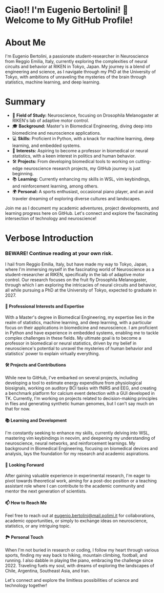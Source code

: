 # Ciao!! I'm Eugenio Bertolini! 👋 Welcome to My GitHub Profile!

# About Me

I'm Eugenio Bertolini, a passionate student-researcher in Neuroscience from Reggio Emilia, Italy, currently exploring the complexities of neural circuits and behavior at RIKEN in Tokyo, Japan. My journey is a blend of engineering and science, as I navigate through my PhD at the University of Tokyo, with ambitions of unraveling the mysteries of the brain through statistics, machine learning, and deep learning.

# Summary

- 🔬 **Field of Study:** Neuroscience, focusing on Drosophila Melanogaster at RIKEN's lab of adaptive motor control.
- 🎓 **Background:** Master's in Biomedical Engineering, diving deep into biomedicine and neuroscience applications.
- 💻 **Skills:** Proficient in Python, with a knack for machine learning, deep learning, and embedded systems.
- 🌟 **Interests:** Aspiring to become a professor in biomedical or neural statistics, with a keen interest in politics and human behavior.
- 🛠 **Projects:** From developing biomedical tools to working on cutting-edge neuroscience research projects, my GitHub journey is just beginning.
- 📚 **Learning:** Currently enhancing my skills in WSL, vim keybindings, and reinforcement learning, among others.
- 🌍 **Personal:** A sports enthusiast, occasional piano player, and an avid traveler dreaming of exploring diverse cultures and landscapes.

Join me as I document my academic adventures, project developments, and learning progress here on GitHub. Let's connect and explore the fascinating intersection of technology and neuroscience!

# Verbose Introduction 

### BEWARE! Continue reading at your own risk.

I hail from Reggio Emilia, Italy, but have made my way to Tokyo, Japan, where I'm immersing myself in the fascinating world of Neuroscience as a student-researcher at RIKEN, specifically in the lab of adaptive motor control. Our research focuses on the fruit fly Drosophila Melanogaster, through which I am exploring the intricacies of neural circuits and behavior, all while pursuing a PhD at the University of Tokyo, expected to graduate in 2027.

#### 💼 Professional Interests and Expertise
With a Master's degree in Biomedical Engineering, my expertise lies in the realm of statistics, machine learning, and deep learning, with a particular focus on their applications in biomedicine and neuroscience. I am proficient in Python and have experience in embedded systems, enabling me to tackle complex challenges in these fields. My ultimate goal is to become a professor in biomedical or neural statistics, driven by my belief in neuroscience's potential to unravel the mysteries of human behavior and statistics' power to explain virtually everything.

#### 🛠 Projects and Contributions
While new to GitHub, I've embarked on several projects, including developing a tool to estimate energy expenditure from physiological biosignals, working on auditory BCI tasks with fNIRS and EEG, and creating a benchmark platform for calcium event detection with a GUI developed in TK. Currently, I'm working on projects related to decision-making principles in flies and generating synthetic human genomes, but I can't say much on that for now.

#### 📚 Learning and Development
I'm constantly seeking to enhance my skills, currently delving into WSL, mastering vim keybindings in neovim, and deepening my understanding of neuroscience, neural networks, and reinforcement learnings. My background in Biomedical Engineering, focusing on biomedical devices and analysis, lays the foundation for my research and academic aspirations.

#### 🌱 Looking Forward
After gaining valuable experience in experimental research, I'm eager to pivot towards theoretical work, aiming for a post-doc position or a teaching assistant role where I can contribute to the academic community and mentor the next generation of scientists.

#### 📫 How to Reach Me
Feel free to reach out at eugenio.bertolini@mail.polimi.it for collaborations, academic opportunities, or simply to exchange ideas on neuroscience, statistics, or any intriguing topic.

#### 🏞 Personal Touch
When I'm not buried in research or coding, I follow my heart through various sports, finding my way back to hiking, mountain climbing, football, and running. I also dabble in playing the piano, embracing the challenge since 2022. Traveling fuels my soul, with dreams of exploring the landscapes of Chile, Argentina, Southeast Asia, and Iran.

Let's connect and explore the limitless possibilities of science and technology together!


<!---
EugenioBertolini/EugenioBertolini is a ✨ special ✨ repository because its `README.md` (this file) appears on your GitHub profile.
You can click the Preview link to take a look at your changes.
--->
